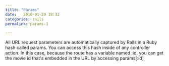 ```yaml
---
title: "Params"
date:   2016-01-29 18:32
categories: rails
permalink: params-1

---
```


All URL request parameters are automatically captured by Rails in a Ruby hash called params. You can access this hash inside of any controller action. In this case, because the route has a variable named :id, you can get the movie id that's embedded in the URL by accessing params[:id]